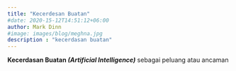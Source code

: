 ```yaml
---
title: "Kecerdesan Buatan"
#date: 2020-15-12T14:51:12+06:00
author: Mark Dinn
#image: images/blog/meghna.jpg
description : "kecerdasan buatan"
---
```


**Kecerdasan Buatan _(Artificial Intelligence)_** sebagai peluang atau ancaman